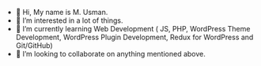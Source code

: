 - 👋 Hi, My name is M. Usman.
- 👀 I’m interested in a lot of things.
- 🌱 I’m currently learning Web Development ( JS, PHP, WordPress Theme Development, WordPress Plugin Development, Redux for WordPress and Git/GitHub)
- 💞️ I’m looking to collaborate on anything mentioned above.

<!---
usmancodeforesight/usmancodeforesight is a ✨ special ✨ repository because its `README.md` (this file) appears on your GitHub profile.
You can click the Preview link to take a look at your changes.
--->
